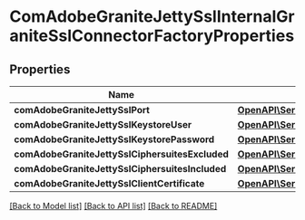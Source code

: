 # ComAdobeGraniteJettySslInternalGraniteSslConnectorFactoryProperties

## Properties
Name | Type | Description | Notes
------------ | ------------- | ------------- | -------------
**comAdobeGraniteJettySslPort** | [**OpenAPI\Server\Model\ConfigNodePropertyInteger**](ConfigNodePropertyInteger.md) |  | [optional] 
**comAdobeGraniteJettySslKeystoreUser** | [**OpenAPI\Server\Model\ConfigNodePropertyString**](ConfigNodePropertyString.md) |  | [optional] 
**comAdobeGraniteJettySslKeystorePassword** | [**OpenAPI\Server\Model\ConfigNodePropertyString**](ConfigNodePropertyString.md) |  | [optional] 
**comAdobeGraniteJettySslCiphersuitesExcluded** | [**OpenAPI\Server\Model\ConfigNodePropertyArray**](ConfigNodePropertyArray.md) |  | [optional] 
**comAdobeGraniteJettySslCiphersuitesIncluded** | [**OpenAPI\Server\Model\ConfigNodePropertyArray**](ConfigNodePropertyArray.md) |  | [optional] 
**comAdobeGraniteJettySslClientCertificate** | [**OpenAPI\Server\Model\ConfigNodePropertyDropDown**](ConfigNodePropertyDropDown.md) |  | [optional] 

[[Back to Model list]](../README.md#documentation-for-models) [[Back to API list]](../README.md#documentation-for-api-endpoints) [[Back to README]](../README.md)


